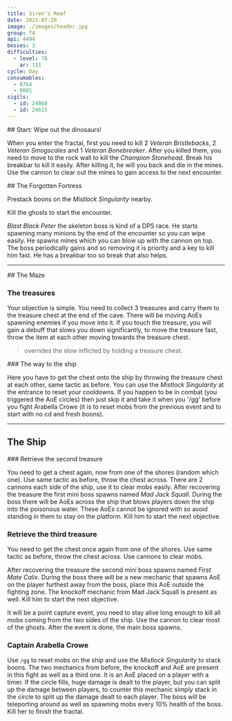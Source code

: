 ```yaml
---
title: Siren's Reef
date: 2021-07-20
image: ./images/header.jpg
group: T4
api: 4494
bosses: 3
difficulties:
  - level: 78
    ar: 111
cycle: Day
consumables:
  - 8764
  - 8801
sigils:
  - id: 24868
  - id: 24615
---
```


<Grid>
<GridItem sm="12">
## Start: Wipe out the dinosaurs!

When you enter the fractal, first you need to kill 2 _Veteran Bristlebacks_, 2 _Veteran Smogscales_ and 1 _Veteran Bonebreaker_. After you killed them, you need to move to the rock wall to kill the _Champion Stonehead_. Break his breakbar to kill it easily. After killing it, he will <Condition name="Fear"/> you back and die in the mines. Use the cannon to clear out the mines to gain access to the next encounter.
</GridItem>

<GridItem sm="6">

<MDImage src="fractals/sirens-reef/images/sirens_mountains.jpg" caption="Scenery"/>

</GridItem>

<GridItem sm="6">

<MDImage src="fractals/sirens-reef/images/sirens_shipwreck.jpg" caption="The Shipwreck"/>

</GridItem>

<GridItem sm="12">
## The Forgotten Fortress

Prestack boons on the _Mistlock Singularity_ nearby.

Kill the ghosts to start the encounter.

_Blast Black Peter_ the skeleton boss is kind of a DPS race. He starts spawning many minions by the end of the encounter so you can wipe easily. He spawns mines which you can blow up with the cannon on top. The boss periodically gains <Boon name="Swiftness"/> <Boon name="Protection"/> and <Boon name="Stability"/> so removing it is priority and a key to kill him fast. He has a breakbar too so break that also helps.
</GridItem>

<GridItem sm="6">

<MDImage src="fractals/sirens-reef/images/sirens_blasting_black_peter.jpg" caption="Ghosts of the fortress"/>

</GridItem>

<GridItem sm="6">

<MDImage src="fractals/sirens-reef/images/sirens_way_to_cave.jpg" caption="The way to the Maze"/>

</GridItem>
</Grid>

---

<Grid>
<GridItem sm="12">
## The Maze

### The treasures

Your objective is simple. You need to collect 3 treasures and carry them to the treasure chest at the end of the cave. There will be moving AoEs spawning enemies if you move into it. If you touch the treasure, you will gain a debuff that slows you down significantly, to move the treasure fast, throw the item at each other moving towards the treasure chest.

> <Effect name="Superspeed"/> overrides the slow inflicted by holding a treasure chest.

</GridItem>

<GridItem sm="6">

<MDImage src="fractals/sirens-reef/images/sirens_cursed_treasure.jpg" caption="The revealing AoE"/>

</GridItem>

<GridItem sm="6">

<MDImage src="fractals/sirens-reef/images/sirens_cursed_treasure_sack.jpg" caption="The cursed treasure"/>

</GridItem>

<GridItem sm="6">

<MDImage src="fractals/sirens-reef/images/sirens_cursed_chest.jpg" caption="The treasure chest"/>

</GridItem>

<GridItem sm="6">
### The way to the ship

Here you have to get the chest onto the ship by throwing the treasure chest at each other, same tactic as before. You can use the _Mistlock Singularity_ at the entrance to reset your cooldowns. If you happen to be in combat (you triggered the AoE circles) then just skip it and take it when you '/gg' before you fight Arabella Crowe (it is to reset mobs from the previous event and to start with no cd and fresh boons).
</GridItem>
</Grid>

---

## The Ship

<Grid>
<GridItem sm="6">
### Retrieve the second treasure

You need to get a chest again, now from one of the shores (random which one). Use same tactic as before, throw the chest across. There are 2 cannons each side of the ship, use it to clear mobs easily. After recovering the treasure the first mini boss spawns named _Mad Jack Squall_. During the boss there will be AoEs across the ship that blows players down the ship into the poisonous water. These AoEs cannot be ignored with <Boon name="Stability"> so avoid standing in them to stay on the platform. Kill him to start the next objective.</Boon>

### Retrieve the third treasure

You need to get the chest once again from one of the shores. Use same tactic as before, throw the chest across. Use cannons to clear mobs.

After recovering the treasure the second mini boss spawns named _First Mate Calix_. During the boss there will be a new mechanic that spawns AoE on the player furthest away from the boss, place this AoE outside the fighting zone. The knockoff mechanic from Mad Jack Squall is present as well. Kill him to start the next objective.

It will be a point capture event, you need to stay alive long enough to kill all mobs coming from the two sides of the ship. Use the cannon to clear most of the ghosts. After the event is done, the main boss spawns.

### Captain Arabella Crowe

Use `/gg` to reset mobs on the ship and use the _Mistlock Singularity_ to stack boons. The two mechanics from before, the knockoff and AoE are present in this fight as well as a third one. It is an AoE placed on a player with a timer. If the circle fills, huge damage is dealt to the player, but you can split up the damage between players, to counter this mechanic simply stack in the circle to split up the damage dealt to each player. The boss will be teleporting around as well as spawning mobs every 10% health of the boss. Kill her to finish the fractal.
</GridItem>

<GridItem sm="6">

<MDImage src="fractals/sirens-reef/images/sirens_ship.jpg" caption="The ship"/>

<MDImage src="fractals/sirens-reef/images/sirens_mad_jack_squall.jpg" caption="Mad Jack Squall"/>

<MDImage src="fractals/sirens-reef/images/sirens_first_mate_calix.jpg" caption="First Mate Calix"/>

</GridItem>
</Grid>
